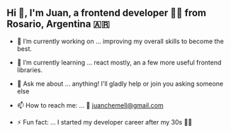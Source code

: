 ## Hi 👋, I'm Juan, a frontend developer 👨‍💻 from Rosario, Argentina 🇦🇷

- 🔭 I’m currently working on ...
  improving my overall skills to become the best.
  
- 🌱 I’m currently learning ...
  react mostly, an a few more useful frontend libraries.

- 💬 Ask me about ...
  anything! I'll gladly help or join you asking someone else 
  
- 📫 How to reach me: ...
  📧 juanchemell@gmail.com

- ⚡ Fun fact: ...
  I started my developer career after my 30s 👴🏽

